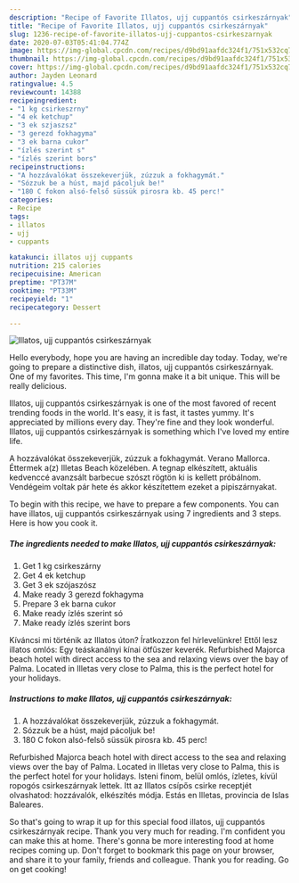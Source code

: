 ```yaml
---
description: "Recipe of Favorite Illatos, ujj cuppantós csirkeszárnyak"
title: "Recipe of Favorite Illatos, ujj cuppantós csirkeszárnyak"
slug: 1236-recipe-of-favorite-illatos-ujj-cuppantos-csirkeszarnyak
date: 2020-07-03T05:41:04.774Z
image: https://img-global.cpcdn.com/recipes/d9bd91aafdc324f1/751x532cq70/illatos-ujj-cuppantos-csirkeszarnyak-recept-foto.jpg
thumbnail: https://img-global.cpcdn.com/recipes/d9bd91aafdc324f1/751x532cq70/illatos-ujj-cuppantos-csirkeszarnyak-recept-foto.jpg
cover: https://img-global.cpcdn.com/recipes/d9bd91aafdc324f1/751x532cq70/illatos-ujj-cuppantos-csirkeszarnyak-recept-foto.jpg
author: Jayden Leonard
ratingvalue: 4.5
reviewcount: 14388
recipeingredient:
- "1 kg csirkeszrny"
- "4 ek ketchup"
- "3 ek szjaszsz"
- "3 gerezd fokhagyma"
- "3 ek barna cukor"
- "ízlés szerint s"
- "ízlés szerint bors"
recipeinstructions:
- "A hozzávalókat összekeverjük, zúzzuk a fokhagymát."
- "Sózzuk be a húst, majd pácoljuk be!"
- "180 C fokon alsó-felső süssük pirosra kb. 45 perc!"
categories:
- Recipe
tags:
- illatos
- ujj
- cuppants

katakunci: illatos ujj cuppants 
nutrition: 215 calories
recipecuisine: American
preptime: "PT37M"
cooktime: "PT33M"
recipeyield: "1"
recipecategory: Dessert

---
```



![Illatos, ujj cuppantós csirkeszárnyak](https://img-global.cpcdn.com/recipes/d9bd91aafdc324f1/751x532cq70/illatos-ujj-cuppantos-csirkeszarnyak-recept-foto.jpg)

Hello everybody, hope you are having an incredible day today. Today, we're going to prepare a distinctive dish, illatos, ujj cuppantós csirkeszárnyak. One of my favorites. This time, I'm gonna make it a bit unique. This will be really delicious.

Illatos, ujj cuppantós csirkeszárnyak is one of the most favored of recent trending foods in the world. It's easy, it is fast, it tastes yummy. It's appreciated by millions every day. They're fine and they look wonderful. Illatos, ujj cuppantós csirkeszárnyak is something which I've loved my entire life.

A hozzávalókat összekeverjük, zúzzuk a fokhagymát. Verano Mallorca. Éttermek a(z) Illetas Beach közelében. A tegnap elkészített, aktuális kedvenccé avanzsált barbecue szószt rögtön ki is kellett próbálnom. Vendégeim voltak pár hete és akkor készítettem ezeket a pipiszárnyakat.


To begin with this recipe, we have to prepare a few components. You can have illatos, ujj cuppantós csirkeszárnyak using 7 ingredients and 3 steps. Here is how you cook it.

<!--inarticleads1-->

##### The ingredients needed to make Illatos, ujj cuppantós csirkeszárnyak:

1. Get 1 kg csirkeszárny
1. Get 4 ek ketchup
1. Get 3 ek szójaszósz
1. Make ready 3 gerezd fokhagyma
1. Prepare 3 ek barna cukor
1. Make ready ízlés szerint só
1. Make ready ízlés szerint bors


Kíváncsi mi történik az Illatos úton? Íratkozzon fel hírlevelünkre! Ettől lesz illatos omlós: Egy teáskanálnyi kínai ötfűszer keverék. Refurbished Majorca beach hotel with direct access to the sea and relaxing views over the bay of Palma. Located in Illetas very close to Palma, this is the perfect hotel for your holidays. 

<!--inarticleads2-->

##### Instructions to make Illatos, ujj cuppantós csirkeszárnyak:

1. A hozzávalókat összekeverjük, zúzzuk a fokhagymát.
1. Sózzuk be a húst, majd pácoljuk be!
1. 180 C fokon alsó-felső süssük pirosra kb. 45 perc!


Refurbished Majorca beach hotel with direct access to the sea and relaxing views over the bay of Palma. Located in Illetas very close to Palma, this is the perfect hotel for your holidays. Isteni finom, belül omlós, ízletes, kívül ropogós csirkeszárnyak lettek. Itt az Illatos csípős csirke receptjét olvashatod: hozzávalók, elkészítés módja. Estás en Illetas, provincia de Islas Baleares. 

So that's going to wrap it up for this special food illatos, ujj cuppantós csirkeszárnyak recipe. Thank you very much for reading. I'm confident you can make this at home. There's gonna be more interesting food at home recipes coming up. Don't forget to bookmark this page on your browser, and share it to your family, friends and colleague. Thank you for reading. Go on get cooking!
